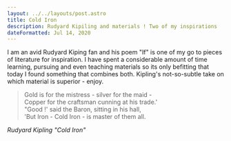 ```yaml
---
layout: ../../layouts/post.astro
title: Cold Iron
description: Rudyard Kipiling and materials ! Two of my inspirations
dateFormatted: Jul 14, 2020
---
```


I am an avid Rudyard Kiping fan and his poem "If" is one of my go to pieces of literature for inspiration. I have spent a considerable amount of time learning, pursuing and even teaching materials so its only befitting that today I found something that combines both. Kipling's not-so-subtle take on which material is superior - enjoy.

>Gold is for the mistress - silver for the maid - \
Copper for the craftsman cunning at his trade.' \
"Good !' said the Baron, sitting in his hall,  \
'But Iron - Cold Iron - is master of them all.

_Rudyard Kipling_ _"Cold Iron"_